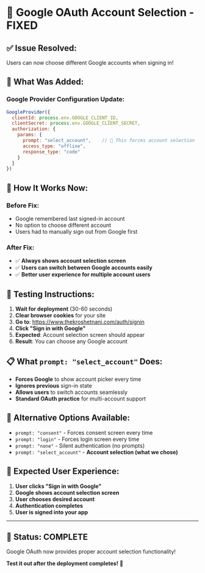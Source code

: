 # 🎯 Google OAuth Account Selection - FIXED

## ✅ **Issue Resolved:**
Users can now choose different Google accounts when signing in!

## 🔧 **What Was Added:**

### **Google Provider Configuration Update:**
```javascript
GoogleProvider({
  clientId: process.env.GOOGLE_CLIENT_ID,
  clientSecret: process.env.GOOGLE_CLIENT_SECRET,
  authorization: {
    params: {
      prompt: "select_account",    // 🎯 This forces account selection
      access_type: "offline",
      response_type: "code"
    }
  }
})
```

## 🎉 **How It Works Now:**

### **Before Fix:**
- Google remembered last signed-in account
- No option to choose different account
- Users had to manually sign out from Google first

### **After Fix:**
- ✅ **Always shows account selection screen**
- ✅ **Users can switch between Google accounts easily**
- ✅ **Better user experience for multiple account users**

## 🧪 **Testing Instructions:**

1. **Wait for deployment** (30-60 seconds)
2. **Clear browser cookies** for your site
3. **Go to**: https://www.thekroshetnani.com/auth/signin
4. **Click "Sign in with Google"**
5. **Expected**: Account selection screen should appear
6. **Result**: You can choose any Google account

## 📋 **What `prompt: "select_account"` Does:**

- **Forces Google** to show account picker every time
- **Ignores previous** sign-in state
- **Allows users** to switch accounts seamlessly
- **Standard OAuth practice** for multi-account support

## 🔧 **Alternative Options Available:**

- `prompt: "consent"` - Forces consent screen every time
- `prompt: "login"` - Forces login screen every time
- `prompt: "none"` - Silent authentication (no prompts)
- `prompt: "select_account"` - **Account selection (what we chose)**

## 🎯 **Expected User Experience:**

1. **User clicks "Sign in with Google"**
2. **Google shows account selection screen**
3. **User chooses desired account**
4. **Authentication completes**
5. **User is signed into your app**

---

## 🎉 **Status: COMPLETE**

Google OAuth now provides proper account selection functionality!

**Test it out after the deployment completes!** 🚀